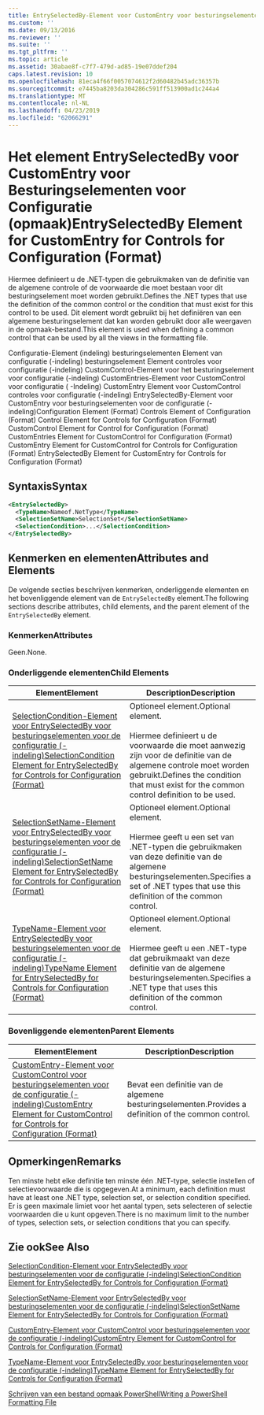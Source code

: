```yaml
---
title: EntrySelectedBy-Element voor CustomEntry voor besturingselementen voor de configuratie (-indeling) | Microsoft Docs
ms.custom: ''
ms.date: 09/13/2016
ms.reviewer: ''
ms.suite: ''
ms.tgt_pltfrm: ''
ms.topic: article
ms.assetid: 30abae8f-c7f7-479d-ad85-19e07ddef204
caps.latest.revision: 10
ms.openlocfilehash: 81eca4f66f0057074612f2d60482b45adc36357b
ms.sourcegitcommit: e7445ba8203da304286c591ff513900ad1c244a4
ms.translationtype: MT
ms.contentlocale: nl-NL
ms.lasthandoff: 04/23/2019
ms.locfileid: "62066291"
---
```

# <a name="entryselectedby-element-for-customentry-for-controls-for-configuration-format"></a><span data-ttu-id="5453d-102">Het element EntrySelectedBy voor CustomEntry voor Besturingselementen voor Configuratie (opmaak)</span><span class="sxs-lookup"><span data-stu-id="5453d-102">EntrySelectedBy Element for CustomEntry for Controls for Configuration (Format)</span></span>

<span data-ttu-id="5453d-103">Hiermee definieert u de .NET-typen die gebruikmaken van de definitie van de algemene controle of de voorwaarde die moet bestaan voor dit besturingselement moet worden gebruikt.</span><span class="sxs-lookup"><span data-stu-id="5453d-103">Defines the .NET types that use the definition of the common control or the condition that must exist for this control to be used.</span></span> <span data-ttu-id="5453d-104">Dit element wordt gebruikt bij het definiëren van een algemene besturingselement dat kan worden gebruikt door alle weergaven in de opmaak-bestand.</span><span class="sxs-lookup"><span data-stu-id="5453d-104">This element is used when defining a common control that can be used by all the views in the formatting file.</span></span>

<span data-ttu-id="5453d-105">Configuratie-Element (indeling) besturingselementen Element van configuratie (-indeling) besturingselement Element controles voor configuratie (-indeling) CustomControl-Element voor het besturingselement voor configuratie (-indeling) CustomEntries-Element voor CustomControl voor configuratie ( -Indeling) CustomEntry Element voor CustomControl controles voor configuratie (-indeling) EntrySelectedBy-Element voor CustomEntry voor besturingselementen voor de configuratie (-indeling)</span><span class="sxs-lookup"><span data-stu-id="5453d-105">Configuration Element (Format) Controls Element of Configuration (Format) Control Element for Controls for Configuration (Format) CustomControl Element for Control for Configuration (Format) CustomEntries Element for CustomControl for Configuration (Format) CustomEntry Element for CustomControl for Controls for Configuration (Format) EntrySelectedBy Element for CustomEntry for Controls for Configuration (Format)</span></span>

## <a name="syntax"></a><span data-ttu-id="5453d-106">Syntaxis</span><span class="sxs-lookup"><span data-stu-id="5453d-106">Syntax</span></span>

```xml
<EntrySelectedBy>
  <TypeName>Nameof.NetType</TypeName>
  <SelectionSetName>SelectionSet</SelectionSetName>
  <SelectionCondition>...</SelectionCondition>
</EntrySelectedBy>
```

## <a name="attributes-and-elements"></a><span data-ttu-id="5453d-107">Kenmerken en elementen</span><span class="sxs-lookup"><span data-stu-id="5453d-107">Attributes and Elements</span></span>

<span data-ttu-id="5453d-108">De volgende secties beschrijven kenmerken, onderliggende elementen en het bovenliggende element van de `EntrySelectedBy` element.</span><span class="sxs-lookup"><span data-stu-id="5453d-108">The following sections describe attributes, child elements, and the parent element of the `EntrySelectedBy` element.</span></span>

### <a name="attributes"></a><span data-ttu-id="5453d-109">Kenmerken</span><span class="sxs-lookup"><span data-stu-id="5453d-109">Attributes</span></span>

<span data-ttu-id="5453d-110">Geen.</span><span class="sxs-lookup"><span data-stu-id="5453d-110">None.</span></span>

### <a name="child-elements"></a><span data-ttu-id="5453d-111">Onderliggende elementen</span><span class="sxs-lookup"><span data-stu-id="5453d-111">Child Elements</span></span>

|<span data-ttu-id="5453d-112">Element</span><span class="sxs-lookup"><span data-stu-id="5453d-112">Element</span></span>|<span data-ttu-id="5453d-113">Description</span><span class="sxs-lookup"><span data-stu-id="5453d-113">Description</span></span>|
|-------------|-----------------|
|[<span data-ttu-id="5453d-114">SelectionCondition-Element voor EntrySelectedBy voor besturingselementen voor de configuratie (-indeling)</span><span class="sxs-lookup"><span data-stu-id="5453d-114">SelectionCondition Element for EntrySelectedBy for Controls for Configuration (Format)</span></span>](./selectioncondition-element-for-entryselectedby-for-controls-for-configuration-format.md)|<span data-ttu-id="5453d-115">Optioneel element.</span><span class="sxs-lookup"><span data-stu-id="5453d-115">Optional element.</span></span><br /><br /> <span data-ttu-id="5453d-116">Hiermee definieert u de voorwaarde die moet aanwezig zijn voor de definitie van de algemene controle moet worden gebruikt.</span><span class="sxs-lookup"><span data-stu-id="5453d-116">Defines the condition that must exist for the common control definition to be used.</span></span>|
|[<span data-ttu-id="5453d-117">SelectionSetName-Element voor EntrySelectedBy voor besturingselementen voor de configuratie (-indeling)</span><span class="sxs-lookup"><span data-stu-id="5453d-117">SelectionSetName Element for EntrySelectedBy for Controls for Configuration (Format)</span></span>](./selectionsetname-element-for-selectioncondition-for-controls-for-configuration-format.md)|<span data-ttu-id="5453d-118">Optioneel element.</span><span class="sxs-lookup"><span data-stu-id="5453d-118">Optional element.</span></span><br /><br /> <span data-ttu-id="5453d-119">Hiermee geeft u een set van .NET-typen die gebruikmaken van deze definitie van de algemene besturingselementen.</span><span class="sxs-lookup"><span data-stu-id="5453d-119">Specifies a set of .NET types that use this definition of the common control.</span></span>|
|[<span data-ttu-id="5453d-120">TypeName-Element voor EntrySelectedBy voor besturingselementen voor de configuratie (-indeling)</span><span class="sxs-lookup"><span data-stu-id="5453d-120">TypeName Element for EntrySelectedBy for Controls for Configuration (Format)</span></span>](./typename-element-for-entryselectedby-for-controls-for-configuration-format.md)|<span data-ttu-id="5453d-121">Optioneel element.</span><span class="sxs-lookup"><span data-stu-id="5453d-121">Optional element.</span></span><br /><br /> <span data-ttu-id="5453d-122">Hiermee geeft u een .NET-type dat gebruikmaakt van deze definitie van de algemene besturingselementen.</span><span class="sxs-lookup"><span data-stu-id="5453d-122">Specifies a .NET type that uses this definition of the common control.</span></span>|

### <a name="parent-elements"></a><span data-ttu-id="5453d-123">Bovenliggende elementen</span><span class="sxs-lookup"><span data-stu-id="5453d-123">Parent Elements</span></span>

|<span data-ttu-id="5453d-124">Element</span><span class="sxs-lookup"><span data-stu-id="5453d-124">Element</span></span>|<span data-ttu-id="5453d-125">Description</span><span class="sxs-lookup"><span data-stu-id="5453d-125">Description</span></span>|
|-------------|-----------------|
|[<span data-ttu-id="5453d-126">CustomEntry-Element voor CustomControl voor besturingselementen voor de configuratie (-indeling)</span><span class="sxs-lookup"><span data-stu-id="5453d-126">CustomEntry Element for CustomControl for Controls for Configuration (Format)</span></span>](./customentry-element-for-customcontrol-for-controls-for-configuration-format.md)|<span data-ttu-id="5453d-127">Bevat een definitie van de algemene besturingselementen.</span><span class="sxs-lookup"><span data-stu-id="5453d-127">Provides a definition of the common control.</span></span>|

## <a name="remarks"></a><span data-ttu-id="5453d-128">Opmerkingen</span><span class="sxs-lookup"><span data-stu-id="5453d-128">Remarks</span></span>

<span data-ttu-id="5453d-129">Ten minste hebt elke definitie ten minste één .NET-type, selectie instellen of selectievoorwaarde die is opgegeven.</span><span class="sxs-lookup"><span data-stu-id="5453d-129">At a minimum, each definition must have at least one .NET type, selection set, or selection condition specified.</span></span> <span data-ttu-id="5453d-130">Er is geen maximale limiet voor het aantal typen, sets selecteren of selectie voorwaarden die u kunt opgeven.</span><span class="sxs-lookup"><span data-stu-id="5453d-130">There is no maximum limit to the number of types, selection sets, or selection conditions that you can specify.</span></span>

## <a name="see-also"></a><span data-ttu-id="5453d-131">Zie ook</span><span class="sxs-lookup"><span data-stu-id="5453d-131">See Also</span></span>

[<span data-ttu-id="5453d-132">SelectionCondition-Element voor EntrySelectedBy voor besturingselementen voor de configuratie (-indeling)</span><span class="sxs-lookup"><span data-stu-id="5453d-132">SelectionCondition Element for EntrySelectedBy for Controls for Configuration (Format)</span></span>](./selectioncondition-element-for-entryselectedby-for-controls-for-configuration-format.md)

[<span data-ttu-id="5453d-133">SelectionSetName-Element voor EntrySelectedBy voor besturingselementen voor de configuratie (-indeling)</span><span class="sxs-lookup"><span data-stu-id="5453d-133">SelectionSetName Element for EntrySelectedBy for Controls for Configuration (Format)</span></span>](./selectionsetname-element-for-selectioncondition-for-controls-for-configuration-format.md)

[<span data-ttu-id="5453d-134">CustomEntry-Element voor CustomControl voor besturingselementen voor de configuratie (-indeling)</span><span class="sxs-lookup"><span data-stu-id="5453d-134">CustomEntry Element for CustomControl for Controls for Configuration (Format)</span></span>](./customentry-element-for-customcontrol-for-controls-for-configuration-format.md)

[<span data-ttu-id="5453d-135">TypeName-Element voor EntrySelectedBy voor besturingselementen voor de configuratie (-indeling)</span><span class="sxs-lookup"><span data-stu-id="5453d-135">TypeName Element for EntrySelectedBy for Controls for Configuration (Format)</span></span>](./typename-element-for-selectioncondition-for-controls-for-configuration-format.md)

[<span data-ttu-id="5453d-136">Schrijven van een bestand opmaak PowerShell</span><span class="sxs-lookup"><span data-stu-id="5453d-136">Writing a PowerShell Formatting File</span></span>](./writing-a-powershell-formatting-file.md)
